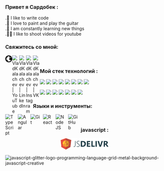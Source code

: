### Привет я Сардобек :

.💪 I like to write code
<br />
.🎉 I love to paint and play the guitar
<br />
.🥅 I am constantly learning new things
<br />
.🤹🏽 I like to shoot videos for youtube

### Свяжитесь со мной:
<img align="left" alt="webtricks-master.ru" width="22px" src="https://raw.githubusercontent.com/iconic/open-iconic/master/svg/globe.svg" />
<img align="left" alt="VladKalachev | YouTube" width="22px" src="https://cdn.jsdelivr.net/npm/simple-icons@v3/icons/youtube.svg" />
<img align="left" alt="VladKalachev | LinkedIn" width="22px" src="https://cdn.jsdelivr.net/npm/simple-icons@v3/icons/linkedin.svg" />
<img align="left" alt="VladKalachev | Instagram" width="22px" src="https://cdn.jsdelivr.net/npm/simple-icons@v3/icons/instagram.svg" />
<img align="left" alt="VladKalachev | VK" width="22px" src="https://cdn.jsdelivr.net/npm/simple-icons@v3/icons/vk.svg" />

<br />

### Мой стек технологий :

<img src="https://img.shields.io/badge/javascript-black  ?style=for-the-badge&logo= <НАЗВАНИЕ ЛОГОТИПА> &logoColor= <ЦВЕТ ЛОГОТИПА"/> <img src="https://img.shields.io/badge/html5-green  ?style=for-the-badge&logo= <НАЗВАНИЕ ЛОГОТИПА> &logoColor= <ЦВЕТ ЛОГОТИПА"/> <img src="https://img.shields.io/badge/createreactapp-blue  ?style=for-the-badge&logo= <НАЗВАНИЕ ЛОГОТИПА> &logoColor= <ЦВЕТ ЛОГОТИПА"/> <img src="https://img.shields.io/badge/symphony-5F259F  ?style=for-the-badge&logo= <НАЗВАНИЕ ЛОГОТИПА> &logoColor= <ЦВЕТ ЛОГОТИПА"/> <img src="https://img.shields.io/badge/fandom-grey  ?style=for-the-badge&logo= <НАЗВАНИЕ ЛОГОТИПА> &logoColor= <ЦВЕТ ЛОГОТИПА"/> <img src="https://img.shields.io/badge/docsdotrs-red ?style=for-the-badge&logo= <НАЗВАНИЕ ЛОГОТИПА> &logoColor= <ЦВЕТ ЛОГОТИПА"/> <img src="https://img.shields.io/badge/atom-brown  ?style=for-the-badge&logo= <НАЗВАНИЕ ЛОГОТИПА> &logoColor= <ЦВЕТ ЛОГОТИПА"/> <img src="https://img.shields.io/badge/adobephotoshop-indigo  ?style=for-the-badge&logo= <НАЗВАНИЕ ЛОГОТИПА> &logoColor= <ЦВЕТ ЛОГОТИПА"/>

 <img src="https://img.shields.io/badge/postcss-indigo  ?style=for-the-badge&logo= <НАЗВАНИЕ ЛОГОТИПА> &logoColor= <ЦВЕТ ЛОГОТИПА"/> <img src="https://img.shields.io/badge/phpstorm-black  ?style=for-the-badge&logo= <НАЗВАНИЕ ЛОГОТИПА> &logoColor= <ЦВЕТ ЛОГОТИПА"/> <img src="https://img.shields.io/badge/microsoftword-blue  ?style=for-the-badge&logo= <НАЗВАНИЕ ЛОГОТИПА> &logoColor= <ЦВЕТ ЛОГОТИПА"/> <img src="https://img.shields.io/badge/githubsponsors-purple  ?style=for-the-badge&logo= <НАЗВАНИЕ ЛОГОТИПА> &logoColor= <ЦВЕТ ЛОГОТИПА"/> <img src="https://img.shields.io/badge/instagram-orange  ?style=for-the-badge&logo= <НАЗВАНИЕ ЛОГОТИПА> &logoColor= <ЦВЕТ ЛОГОТИПА"/> <img src="https://img.shields.io/badge/facebook-blue  ?style=for-the-badge&logo= <НАЗВАНИЕ ЛОГОТИПА> &logoColor= <ЦВЕТ ЛОГОТИПА"/>  <img src="https://img.shields.io/badge/htmlacademy-ollo  ?style=for-the-badge&logo= <НАЗВАНИЕ ЛОГОТИПА> &logoColor= <ЦВЕТ ЛОГОТИПА"/> 

   
   
  ### Языки и инструменты:
  
<img align="left" alt="TypeScript" width="30px" style="padding-right:10px;" src="https://cdn.jsdelivr.net/gh/devicons/devicon/icons/typescript/typescript-plain.svg" />
<img align="left" alt="Angular" width="30px" style="padding-right:10px;" src="https://cdn.jsdelivr.net/gh/devicons/devicon/icons/angularjs/angularjs-plain.svg" />
<img align="left" alt="Git" width="30px" style="padding-right:10px;" src="https://cdn.jsdelivr.net/gh/devicons/devicon/icons/git/git-original.svg" />
<img align="left" alt="React" width="30px" style="padding-right:10px;" src="https://cdn.jsdelivr.net/gh/devicons/devicon/icons/react/react-original.svg" />
<img align="left" alt="NodeJS" width="30px" style="padding-right:10px;" src="https://cdn.jsdelivr.net/gh/devicons/devicon/icons/nodejs/nodejs-original.svg" />
<img align="left" alt="GitHub" width="30px" style="padding-right:10px;" src="https://cdn.jsdelivr.net/gh/devicons/devicon/icons/github/github-original.svg" />

<br />

### javascript :
<p align="center">
<img src="https://raw.githubusercontent.com/jsdelivr/jsdelivr-media/master/default/svg/jsdelivr-logo-horizontal.svg" width="30%">
</p>


![javascript-glitter-logo-programming-language-grid-metal-background-javascript-creative](https://github.com/ShuxratovSardor/ShuxratovSardor/assets/131798091/55977091-2557-4443-bd4c-b0837332d3e1)


